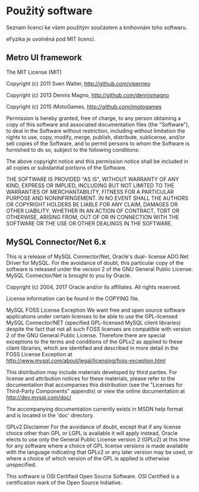 # Použitý software
Seznam licencí ke všem použitým součástem a knihovnám toho softwaru.

eFyzika je uvolněná pod MIT licencí.

## Metro UI framework

The MIT License (MIT)

Copyright (c) 2011 Sven Walter, http://github.com/viperneo

Copyright (c) 2013 Dennis Magno, http://github.com/dennismagno

Copyright (c) 2015 iMotoGames, http://github.com/imotogames

Permission is hereby granted, free of charge, to any person obtaining a copy of this software and associated documentation files (the "Software"), to deal in the Software without restriction, including without limitation the rights to use, copy, modify, merge, publish, distribute, sublicense, and/or sell copies of the Software, and to permit persons to whom the Software is furnished to do so, subject to the following conditions:

The above copyright notice and this permission notice shall be included in all copies or substantial portions of the Software.

THE SOFTWARE IS PROVIDED "AS IS", WITHOUT WARRANTY OF ANY KIND, EXPRESS OR IMPLIED, INCLUDING BUT NOT LIMITED TO THE WARRANTIES OF MERCHANTABILITY, FITNESS FOR A PARTICULAR PURPOSE AND NONINFRINGEMENT. IN NO EVENT SHALL THE AUTHORS OR COPYRIGHT HOLDERS BE LIABLE FOR ANY CLAIM, DAMAGES OR OTHER LIABILITY, WHETHER IN AN ACTION OF CONTRACT, TORT OR OTHERWISE, ARISING FROM, OUT OF OR IN CONNECTION WITH THE SOFTWARE OR THE USE OR OTHER DEALINGS IN THE SOFTWARE.

## MySQL Connector/Net 6.x

This is a release of MySQL Connector/Net, Oracle's dual-
license ADO.Net Driver for MySQL. For the avoidance of
doubt, this particular copy of the software is released
under the version 2 of the GNU General Public License.
MySQL Connector/Net is brought to you by Oracle.

Copyright (c) 2004, 2017 Oracle and/or its affiliates. All rights reserved.

License information can be found in the COPYING file.

MySQL FOSS License Exception
We want free and open source software applications under 
certain licenses to be able to use the GPL-licensed MySQL 
Connector/NET (specified GPL-licensed MySQL client libraries)
despite the fact that not all such FOSS licenses are 
compatible with version 2 of the GNU General Public License.
Therefore there are special exceptions to the terms and
conditions of the GPLv2 as applied to these client libraries, 
which are identified and described in more detail in the 
FOSS License Exception at
<http://www.mysql.com/about/legal/licensing/foss-exception.html>

This distribution may include materials developed by third
parties. For license and attribution notices for these
materials, please refer to the documentation that accompanies
this distribution (see the "Licenses for Third-Party Components"
appendix) or view the online documentation at 
<http://dev.mysql.com/doc/>

The accompanying documentation currently exists in MSDN help 
format and is located in the 'doc' directory.

GPLv2 Disclaimer
For the avoidance of doubt, except that if any license choice
other than GPL or LGPL is available it will apply instead, 
Oracle elects to use only the General Public License version 2 
(GPLv2) at this time for any software where a choice of GPL 
license versions is made available with the language indicating 
that GPLv2 or any later version may be used, or where a choice 
of which version of the GPL is applied is otherwise unspecified.

This software is OSI Certified Open Source Software.
OSI Certified is a certification mark of the Open Source Initiative.
